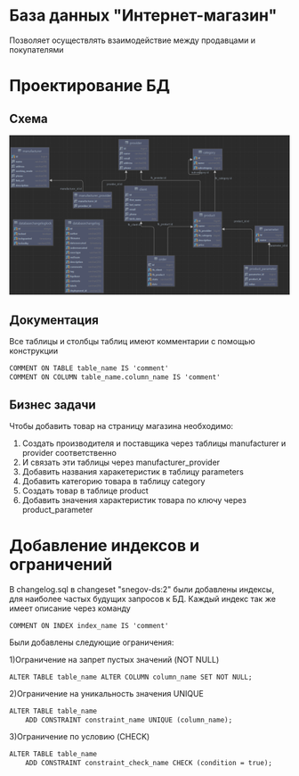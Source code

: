 # База данных "Интернет-магазин"
Позволяет осуществлять взаимодействие между продавцами и покупателями

# Проектирование БД
## Схема
![](src/main/resources/images/erd.png)

## Документация

Все таблицы и столбцы таблиц имеют комментарии с помощью конструкции 
```postgresql
COMMENT ON TABLE table_name IS 'comment'
COMMENT ON COLUMN table_name.column_name IS 'comment'
```

## Бизнес задачи
Чтобы добавить товар на страницу магазина необходимо:
1) Создать производителя и поставщика через таблицы manufacturer и provider соответственно
2) И связать эти таблицы через manufacturer_provider
3) Добавить названия харакетеристик в таблицу parameters
4) Добавить категорию товара в таблицу category
5) Создать товар в таблице product
6) Добавить значения характеристик товара по ключу через product_parameter

# Добавление индексов и ограничений
В changelog.sql в changeset "snegov-ds:2" были добавлены индексы, для наиболее частых будущих запросов к БД.
Каждый индекс так же имеет описание через команду 
```postgresql
COMMENT ON INDEX index_name IS 'comment'
```

Были добавлены следующие ограничения:

1)Ограничение на запрет пустых значений (NOT NULL)
```postgresql
ALTER TABLE table_name ALTER COLUMN column_name SET NOT NULL;
```

2)Ограничение на уникальность значения UNIQUE
```postgresql
ALTER TABLE table_name
    ADD CONSTRAINT constraint_name UNIQUE (column_name);
```

3)Ограничение по условию (CHECK)
```postgresql
ALTER TABLE table_name
    ADD CONSTRAINT constraint_check_name CHECK (condition = true);
```